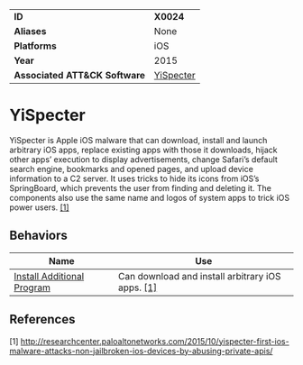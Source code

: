 |||
|---------|------------------------|
|**ID**|**X0024**|
|**Aliases**|None|
|**Platforms**|iOS|
|**Year**| 2015 |
|**Associated ATT&CK Software**|[YiSpecter](https://attack.mitre.org/software/S0311/)|

YiSpecter
=========
YiSpecter is Apple iOS malware that can download, install and launch arbitrary iOS apps, replace existing apps with those it downloads, hijack other apps’ execution to display advertisements, change Safari’s default search engine, bookmarks and opened pages, and upload device information to a C2 server. It uses tricks to hide its icons from iOS’s SpringBoard, which prevents the user from finding and deleting it. The components also use the same name and logos of system apps to trick iOS power users. [[1]](#1)

Behaviors
---------
|Name|Use|
|---------------------|-------------------------------------------------------|
|[Install Additional Program](https://github.com/MBCProject/mbc-beta/blob/master/execution/install-prog.md)| Can download and install arbitrary iOS apps. [[1]](#1)|

References
----------
<a name="1">[1]</a> http://researchcenter.paloaltonetworks.com/2015/10/yispecter-first-ios-malware-attacks-non-jailbroken-ios-devices-by-abusing-private-apis/